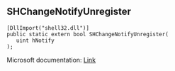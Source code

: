 ## SHChangeNotifyUnregister

```
[DllImport("shell32.dll")]
public static extern bool SHChangeNotifyUnregister(
   uint hNotify
);
```

Microsoft documentation: [Link](https://learn.microsoft.com/en-us/windows/win32/api/shlobj_core/nf-shlobj_core-shchangenotifyderegister)

